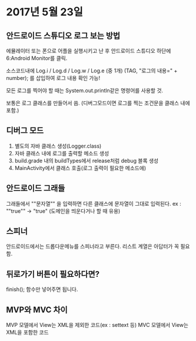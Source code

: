 # 2017년 5월 23일

## 안드로이드 스튜디오 로그 보는 방법

에뮬레이터 또는 폰으로 어플을 실행시키고 난 후
안드로이드 스튜디오 하단에 6:Android Monitor를 클릭.

소스코드내에
Log.i / Log.d / Log.w / Log.e  (중 1개) (TAG, "로그의 내용=" + number);
를 삽입하여 로그 내용 확인 가능!

모든 로그를 찍어야 할 때는 System.out.println같은 명령어를 사용할 것.

보통은 로그 클래스를 만들어서 씀.
(디버그모드이면 로그를 찍는 조건문을 클래스 내에 포함.)

## 디버그 모드

 1. 별도의 자바 클래스 생성(Logger.class)
 2. 자바 클래스 내에 로그를 출력할 메소드 생성
 3. build.grade 내의 buildTypes에서 release처럼 debug 블록 생성
 4. MainActivity에서 클래스 호출(로그 출력이 필요한 메소드에)

## 안드로이드 그래들

 그래들에서 "\"문자열\"" 을 입력하면 다른 클래스에 문자열이 그대로 입력된다.
 ex : "\"true\"" -> "true" (도메인을 띄운다거나 할 때 유용)


## 스피너

 안드로이드에서는 드롭다운메뉴를 스피너라고 부른다.
 리스트 계열은 아답터가 꼭 필요함.


## 뒤로가기 버튼이 필요하다면?

 finish(); 함수만 넣어주면 됩니다.

## MVP와 MVC 차이

  MVP 모델에서 View는 XML을 제외한 코드(ex : settext 등)
  MVC 모델에서 View는 XML을 포함한 코드
